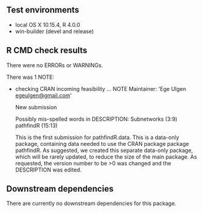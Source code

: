 ## Test environments
* local OS X 10.15.4, R 4.0.0
* win-builder (devel and release)

## R CMD check results
There were no ERRORs or WARNINGs.

There was 1 NOTE:
* checking CRAN incoming feasibility ... NOTE
  Maintainer: 'Ege Ulgen <egeulgen@gmail.com>'

  New submission

  Possibly mis-spelled words in DESCRIPTION:
    Subnetworks (3:9)
    pathfindR (15:13)
  
  This is the first submission for pathfindR.data. This is a data-only package,
  containing data needed to use the CRAN package package pathfindR. As 
  suggested, we created this separate data-only package, which will be rarely 
  updated, to reduce the size of the main package. As requested, the version 
  number to be >0 was changed and the DESCRIPTION was edited.

## Downstream dependencies
  There are currently no downstream dependencies for this package.

